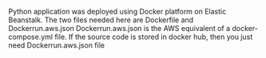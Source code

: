 Python application was deployed using Docker platform on Elastic Beanstalk. 
The two files needed here are Dockerfile and Dockerrun.aws.json
Dockerrun.aws.json is the AWS equivalent of a docker-compose.yml file.
If the source code is stored in docker hub, then you just need Dockerrun.aws.json file

